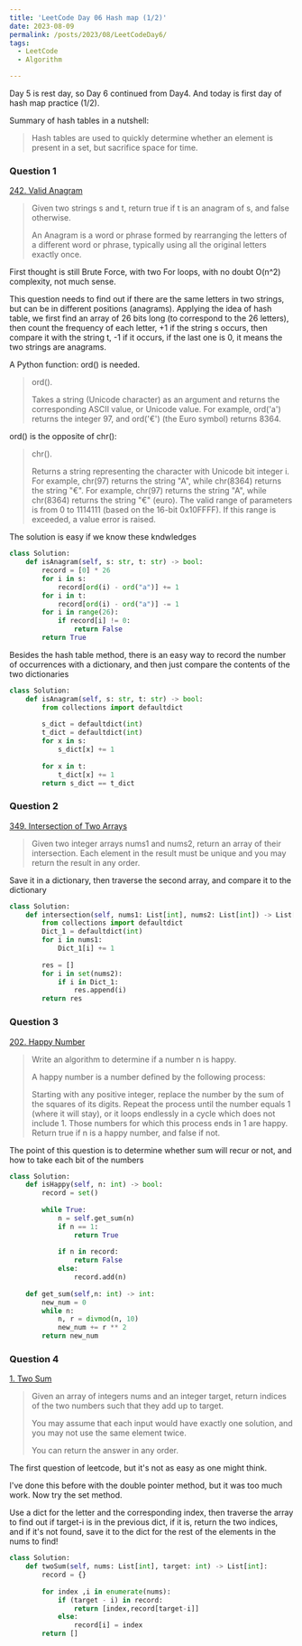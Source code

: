 ```yaml
---
title: 'LeetCode Day 06 Hash map (1/2)'
date: 2023-08-09
permalink: /posts/2023/08/LeetCodeDay6/
tags:
  - LeetCode
  - Algorithm

---
```

Day 5 is rest day, so Day 6 continued from Day4. And today is first day of hash map practice (1/2).

Summary of hash tables in a nutshell:

> Hash tables are used to quickly determine whether an element is present in a set, but sacrifice space for time.

### Question 1

[242. Valid Anagram](https://leetcode.com/problems/valid-anagram/)

> Given two strings s and t, return true if t is an anagram of s, and false otherwise.
>
> An Anagram is a word or phrase formed by rearranging the letters of a different word or phrase, typically using all the original letters exactly once.

First thought is still Brute Force, with two For loops, with no doubt O(n^2) complexity, not much sense.

This question needs to find out if there are the same letters in two strings, but can be in different positions (anagrams). Applying the idea of hash table, we first find an array of 26 bits long (to correspond to the 26 letters), then count the frequency of each letter, +1 if the string s occurs, then compare it with the string t, -1 if it occurs, if the last one is 0, it means the two strings are anagrams.

A Python function: ord() is needed. 

> ord().
>
> Takes a string (Unicode character) as an argument and returns the corresponding ASCII value, or Unicode value. For example, ord('a') returns the integer 97, and ord('€') (the Euro symbol) returns 8364.

ord() is the opposite of chr():

> chr().
>
> Returns a string representing the character with Unicode bit integer i. For example, chr(97) returns the string "A", while chr(8364) returns the string "€". For example, chr(97) returns the string "A", while chr(8364) returns the string "€" (euro). The valid range of parameters is from 0 to 1114111 (based on the 16-bit 0x10FFFF). If this range is exceeded, a value error is raised. 

The solution is easy if we know these kndwledges

```python
class Solution:
    def isAnagram(self, s: str, t: str) -> bool:
        record = [0] * 26
        for i in s:
            record[ord(i) - ord("a")] += 1
        for i in t:
            record[ord(i) - ord("a")] -= 1
        for i in range(26):
            if record[i] != 0:
                return False
        return True
```

Besides the hash table method, there is an easy way to record the number of occurrences with a dictionary, and then just compare the contents of the two dictionaries

```python
class Solution:
    def isAnagram(self, s: str, t: str) -> bool:
        from collections import defaultdict
        
        s_dict = defaultdict(int)
        t_dict = defaultdict(int)
        for x in s:
            s_dict[x] += 1
        
        for x in t:
            t_dict[x] += 1
        return s_dict == t_dict
```



### Question 2

[349. Intersection of Two Arrays](https://leetcode.com/problems/intersection-of-two-arrays/)

> Given two integer arrays nums1 and nums2, return an array of their intersection. Each element in the result must be unique and you may return the result in any order.

Save it in a dictionary, then traverse the second array, and compare it to the dictionary

```python
class Solution:
    def intersection(self, nums1: List[int], nums2: List[int]) -> List[int]:
        from collections import defaultdict
        Dict_1 = defaultdict(int)
        for i in nums1:
            Dict_1[i] += 1
        
        res = []
        for i in set(nums2):
            if i in Dict_1:
                res.append(i)
        return res
```



### Question 3

[202. Happy Number](https://leetcode.com/problems/happy-number/)

>Write an algorithm to determine if a number n is happy.
>
>A happy number is a number defined by the following process:
>
>Starting with any positive integer, replace the number by the sum of the squares of its digits.
>Repeat the process until the number equals 1 (where it will stay), or it loops endlessly in a cycle which does not include 1.
>Those numbers for which this process ends in 1 are happy.
>Return true if n is a happy number, and false if not.

The point of this question is to determine whether sum will recur or not, and how to take each bit of the numbers

```python
class Solution:
    def isHappy(self, n: int) -> bool:        
        record = set()
 
        while True:
            n = self.get_sum(n)
            if n == 1:
                return True
            
            if n in record:
                return False
            else:
                record.add(n)
 
    def get_sum(self,n: int) -> int: 
        new_num = 0
        while n:
            n, r = divmod(n, 10)
            new_num += r ** 2
        return new_num
```



### Question 4

[1. Two Sum](https://leetcode.com/problems/two-sum/)

> Given an array of integers nums and an integer target, return indices of the two numbers such that they add up to target.
>
> You may assume that each input would have exactly one solution, and you may not use the same element twice.
>
> You can return the answer in any order.

The first question of leetcode, but it's not as easy as one might think.

I've done this before with the double pointer method, but it was too much work. Now try the set method.

Use a dict for the letter and the corresponding index, then traverse the array to find out if target-i is in the previous dict, if it is, return the two indices, and if it's not found, save it to the dict for the rest of the elements in the nums to find!

```python
class Solution:
    def twoSum(self, nums: List[int], target: int) -> List[int]:
        record = {}
 
        for index ,i in enumerate(nums):
            if (target - i) in record:
                return [index,record[target-i]]
            else:
                record[i] = index
        return []
 
```

